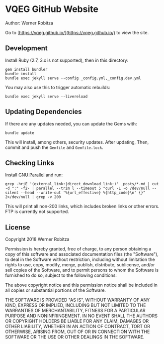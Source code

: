 # VQEG GitHub Website

Author: Werner Robitza

Go to [https://vqeg.github.io/](https://vqeg.github.io/) to view the site.

## Development

Install Ruby (2.7, 3.x is not supported), then in this directory:

```
gem install bundler
bundle install
bundle exec jekyll serve --config _config.yml,_config.dev.yml
```

You may also use this to trigger automatic rebuilds:

```
bundle exec jekyll serve --livereload
```

## Updating Dependencies

If there are any updates needed, you can update the Gems with:

```
bundle update
```

This will install, among others, security updates. After updating,  Then, commit and push the `Gemfile` and `Gemfile.lock`.

## Checking Links

Install [GNU Parallel](https://www.gnu.org/software/parallel/) and run:

```
grep -hriE '(external_link:|direct_download_link:)' _posts/*.md | cut -d ":" -f2- | parallel --trim l --timeout 5 "curl -L -o /dev/null --silent --head --write-out '%{url_effective} %{http_code}\n' {}" 2>/dev/null | grep -v 200
```

This will print all non-200 links, which includes broken links or other errors. FTP is currently not supported.

## License

Copyright 2018 Werner Robitza

Permission is hereby granted, free of charge, to any person obtaining a copy of this software and associated documentation files (the "Software"), to deal in the Software without restriction, including without limitation the rights to use, copy, modify, merge, publish, distribute, sublicense, and/or sell copies of the Software, and to permit persons to whom the Software is furnished to do so, subject to the following conditions:

The above copyright notice and this permission notice shall be included in all copies or substantial portions of the Software.

THE SOFTWARE IS PROVIDED "AS IS", WITHOUT WARRANTY OF ANY KIND, EXPRESS OR IMPLIED, INCLUDING BUT NOT LIMITED TO THE WARRANTIES OF MERCHANTABILITY, FITNESS FOR A PARTICULAR PURPOSE AND NONINFRINGEMENT. IN NO EVENT SHALL THE AUTHORS OR COPYRIGHT HOLDERS BE LIABLE FOR ANY CLAIM, DAMAGES OR OTHER LIABILITY, WHETHER IN AN ACTION OF CONTRACT, TORT OR OTHERWISE, ARISING FROM, OUT OF OR IN CONNECTION WITH THE SOFTWARE OR THE USE OR OTHER DEALINGS IN THE SOFTWARE.